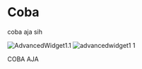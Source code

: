 # Coba

coba aja sih

![AdvancedWidget1.1](https://drive.google.com/open?id=0B1kd-TpAgFZhdGg1cmN1UTNRczQ.md)
![advancedwidget1 1](https://cloud.githubusercontent.com/assets/22170423/18991966/e4322e38-8745-11e6-80c5-e23db53fbacc.jpg)



COBA AJA
